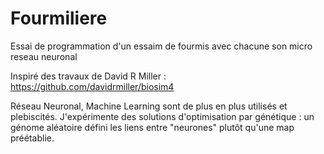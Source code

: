 # Fourmiliere
Essai de programmation d'un essaim de fourmis avec chacune son micro reseau neuronal

Inspiré des travaux de David R Miller : 
https://github.com/davidrmiller/biosim4

Réseau Neuronal, Machine Learning sont de plus en plus utilisés et plebiscités.
J'expérimente des solutions d'optimisation par génétique : un génome aléatoire défini les liens entre "neurones" plutôt qu'une map préétablie.
